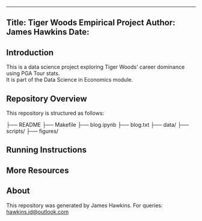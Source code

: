 --------------------------------------------------------------------------------
Title: Tiger Woods Empirical Project
Author: James Hawkins
Date: 
--------------------------------------------------------------------------------

## Introduction
This is a data science project exploring Tiger Woods' career dominance using PGA Tour stats.  
It is part of the Data Science in Economics module.

## Repository Overview
This repository is structured as follows:

├── README
├── Makefile
├── blog.ipynb
├── blog.txt
├── data/
├── scripts/
├── figures/


## Running Instructions


## More Resources


## About
This repository was generated by James Hawkins. For queries: hawkins.jd@outlook.com

